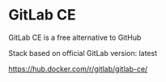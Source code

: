 # GitLab CE

GitLab CE is a free alternative to GitHub

Stack based on official GitLab version: latest

https://hub.docker.com/r/gitlab/gitlab-ce/




